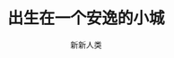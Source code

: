 ---
layout: post
title: "出生在一个安逸的小城"
date: 新新人类
categories: life
location: "China"
excerpt: "开始了人生的旅程"
---
